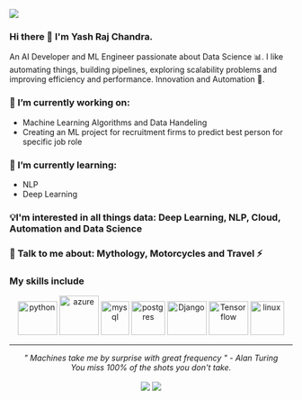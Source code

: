 ![](https://komarev.com/ghpvc/?username=yashyr916)


### Hi there 👋 I'm Yash Raj Chandra.

An AI Developer and ML Engineer passionate about Data Science 📊. I like automating things, building pipelines, exploring scalability problems and improving efficiency and performance. Innovation and Automation 🤖.

### 🔭  I’m currently working on: 

<ul>
  <li>Machine Learning Algorithms and Data Handeling </li>
  <li>Creating an ML project for recruitment firms to predict best person for specific job role </li>
</ul>

### 🌱  I’m currently learning: 
<ul>
  <li>NLP </li>
  <li>Deep Learning </li>
</ul>
</blockquote>

### 💡I'm interested in all things data: Deep Learning, NLP, Cloud, Automation and Data Science

### 💬  Talk to me about: Mythology, Motorcycles and Travel ⚡

### My skills include  <br>

<p align="center">
<img title = "Python" src = "https://raw.githubusercontent.com/Thomas-George-T/Thomas-George-T/master/assets/python.svg" alt = "python" width="70" height="60">
<img title = "Azure" src = "https://hub.packtpub.com/wp-content/uploads/2018/03/azure-1.png" alt = "azure" width="70" height="70">
<img title = "MySQL" src = "https://raw.githubusercontent.com/Thomas-George-T/Thomas-George-T/master/assets/mysql.svg" alt = "mysql"  width="50" height="60">
<img title = "Git" src = "https://git-scm.com/images/logos/logomark-orange@2x.png" alt = "postgres"  width="60" height="60">
<img title = "Django" title = "" src = "https://s3.amazonaws.com/media-p.slid.es/uploads/iosamuel/images/438461/djangopony.png" alt = "Django"  width="70" height="60">
<img title = "Tensorflow" src = "https://www.kubeflow.org/docs/images/logos/TensorFlow.png" alt = "Tensorflow"  width="70" height="60">
<img title="linux" alt="linux" src="https://raw.githubusercontent.com/Thomas-George-T/Thomas-George-T/master/assets/linux-tux.svg" width="60" height="60"/>
</p>

<hr>
<p align="center">
   <i>" Machines take me by surprise with great frequency " - Alan Turing</i>
   <br>
  <i>You miss 100% of the shots you don't take.</i>
   <br>
   
<br>
<a target="_blank" href="https://www.linkedin.com/in/yash-raj-chandra-/"><img src="https://img.shields.io/badge/-LinkedIn-0077B5?style=for-the-badge&logo=Linkedin&logoColor=white"></img></a>
<a target="_blank" href="mailto:yashyr916@gmail.com"><img src="https://img.shields.io/badge/-Gmail-D14836?style=for-the-badge&logo=Gmail&logoColor=white"></img></a>
<br>
</p>
